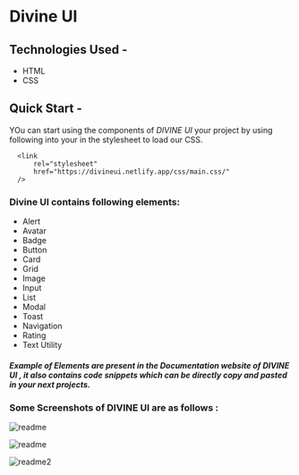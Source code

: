 # Divine UI
## Technologies Used -
* HTML
* CSS
## Quick Start -
YOu can start using the components of *DIVINE UI* your project by using following <link> into your <head> in the stylesheet  to load our CSS.
  ```
    <link
        rel="stylesheet"
        href="https://divineui.netlify.app/css/main.css/"
    />
  ```
  ### Divine UI contains following elements:
  * Alert
  * Avatar
  * Badge
  * Button
  * Card
  * Grid
  * Image
  * Input
  * List
  * Modal
  * Toast
  * Navigation
  * Rating
  * Text Utility

  ##### Example of Elements are present in the Documentation website of DIVINE UI , it also contains code snippets which can be directly copy and pasted in your next projects.

  ### Some Screenshots of DIVINE UI are as follows :
  
![readme](https://user-images.githubusercontent.com/75979676/154814734-66434af6-fdb9-459a-a112-c67e02197670.gif)

  
  ![readme](https://user-images.githubusercontent.com/75979676/154814738-7ddcf046-556f-4ad4-8220-35cdda3294ee.png)

  
  ![readme2](https://user-images.githubusercontent.com/75979676/154814742-ba196b90-be3c-4533-b3aa-6ae755a102f2.png)

  
                    
